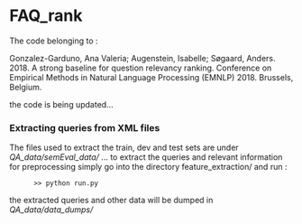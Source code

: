 # FAQ_rank

The code belonging to :

Gonzalez-Garduno, Ana Valeria; Augenstein, Isabelle; Søgaard, Anders. 2018. A strong baseline for question relevancy ranking. Conference on Empirical Methods in Natural Language Processing (EMNLP) 2018. Brussels, Belgium.

the code is being updated...

### Extracting queries from XML files
The files used to extract the train, dev and test sets are under <i> QA_data/semEval_data/ </i>...  to extract the queries and relevant information for preprocessing simply go into the directory feature_extraction/ and run :

          >> python run.py
          
the extracted queries and other data will be dumped in <i>QA_data/data_dumps/</i>



